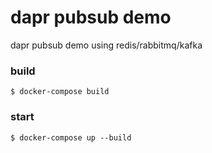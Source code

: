 # dapr pubsub demo
dapr pubsub demo using redis/rabbitmq/kafka  

### build
    $ docker-compose build

### start
    $ docker-compose up --build
